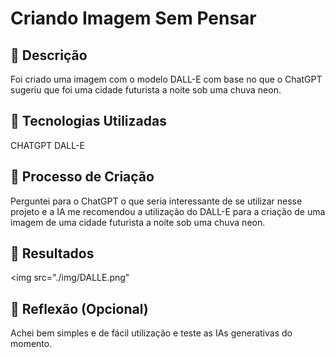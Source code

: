 # Criando Imagem Sem Pensar

## 📒 Descrição
Foi criado uma imagem com o modelo DALL-E com base no que o ChatGPT sugeriu que foi uma cidade futurista a noite sob uma chuva neon.

## 🤖 Tecnologias Utilizadas
CHATGPT
DALL-E

## 🧐 Processo de Criação
Perguntei para o ChatGPT o que seria interessante de se utilizar nesse projeto e a IA me recomendou a utilização do DALL-E para a criação de uma imagem de uma cidade futurista a noite sob uma chuva neon.

## 🚀 Resultados
<img src="./img/DALLE.png"

## 💭 Reflexão (Opcional)
Achei bem simples e de fácil utilização e teste as IAs generativas do momento.
